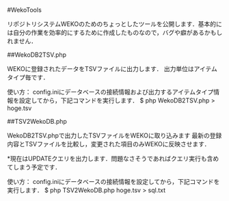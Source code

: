 #WekoTools

リポジトリシステムWEKOのためのちょっとしたツールを公開します．基本的には自分の作業を効率的にするために作成したものなので，バグや癖があるかもしれません．

##WekoDB2TSV.php

WEKOに登録されたデータをTSVファイルに出力します．
出力単位はアイテムタイプ毎です．

使い方：
config.iniにデータベースの接続情報および出力するアイテムタイプ情報を設定してから，下記コマンドを実行します．
$ php WekoDB2TSV.php > hoge.tsv

##TSV2WekoDB.php

WekoDB2TSV.phpで出力したTSVファイルをWEKOに取り込みます
最新の登録内容とTSVファイルを比較し，変更された項目のみWEKOに反映させます．

*現在はUPDATEクエリを出力します．問題なさそうであればクエリ実行も含めてしまう予定です．

使い方：
config.iniにデータベースの接続情報を設定してから，下記コマンドを実行します．
$ php TSV2WekoDB.php hoge.tsv > sql.txt



